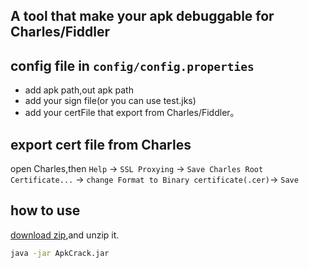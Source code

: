 ## A tool that make your apk debuggable for Charles/Fiddler

## config file in `config/config.properties`
- add apk path,out apk path
- add your sign file(or you can use test.jks)
- add your certFile that export from Charles/Fiddler。

## export cert file from Charles
open Charles,then `Help` -> `SSL Proxying` -> `Save Charles Root Certificate...` -> `change Format to Binary certificate(.cer)`-> `Save` 

## how to use
[download zip](https://github.com/iamyours/ApkCrack/releases),and unzip it.
``` sh
java -jar ApkCrack.jar
```


